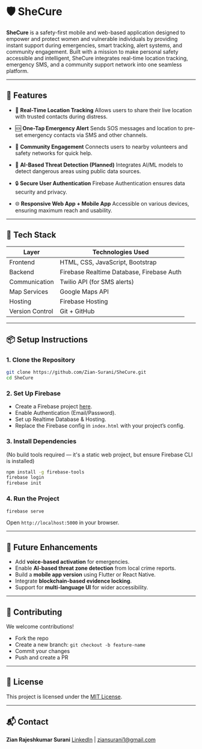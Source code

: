 

# 🛡️ SheCure

**SheCure** is a safety-first mobile and web-based application designed to empower and protect women and vulnerable individuals by providing instant support during emergencies, smart tracking, alert systems, and community engagement. Built with a mission to make personal safety accessible and intelligent, SheCure integrates real-time location tracking, emergency SMS, and a community support network into one seamless platform.

---

## 🚀 Features

* 📍 **Real-Time Location Tracking**
  Allows users to share their live location with trusted contacts during distress.

* 🆘 **One-Tap Emergency Alert**
  Sends SOS messages and location to pre-set emergency contacts via SMS and other channels.

* 👥 **Community Engagement**
  Connects users to nearby volunteers and safety networks for quick help.

* 🧠 **AI-Based Threat Detection (Planned)**
  Integrates AI/ML models to detect dangerous areas using public data sources.

* 🔒 **Secure User Authentication**
  Firebase Authentication ensures data security and privacy.

* 🌐 **Responsive Web App + Mobile App**
  Accessible on various devices, ensuring maximum reach and usability.

---

## 🧰 Tech Stack

| Layer           | Technologies Used                         |
| --------------- | ----------------------------------------- |
| Frontend        | HTML, CSS, JavaScript, Bootstrap          |
| Backend         | Firebase Realtime Database, Firebase Auth |
| Communication   | Twilio API (for SMS alerts)               |
| Map Services    | Google Maps API                           |
| Hosting         | Firebase Hosting                          |
| Version Control | Git + GitHub                              |

---

## 📦 Setup Instructions

### 1. Clone the Repository

```bash
git clone https://github.com/Zian-Surani/SheCure.git
cd SheCure
```

### 2. Set Up Firebase

* Create a Firebase project [here](https://console.firebase.google.com/).
* Enable Authentication (Email/Password).
* Set up Realtime Database & Hosting.
* Replace the Firebase config in `index.html` with your project’s config.

### 3. Install Dependencies

(No build tools required — it's a static web project, but ensure Firebase CLI is installed)

```bash
npm install -g firebase-tools
firebase login
firebase init
```

### 4. Run the Project

```bash
firebase serve
```

Open `http://localhost:5000` in your browser.

---

## 📍 Future Enhancements

* Add **voice-based activation** for emergencies.
* Enable **AI-based threat zone detection** from local crime reports.
* Build a **mobile app version** using Flutter or React Native.
* Integrate **blockchain-based evidence locking**.
* Support for **multi-language UI** for wider accessibility.

---

## 🙋 Contributing

We welcome contributions!

* Fork the repo
* Create a new branch: `git checkout -b feature-name`
* Commit your changes
* Push and create a PR

---

## 📄 License

This project is licensed under the [MIT License](LICENSE).

---

## 📬 Contact

**Zian Rajeshkumar Surani**
[LinkedIn](https://www.linkedin.com/in/zian-s-610243252) | [ziansurani1@gmail.com](mailto:ziansurani1@gmail.com)


